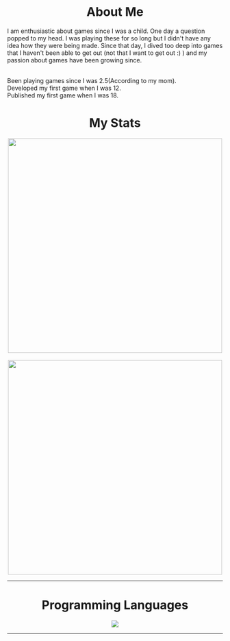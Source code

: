<h1 align="center">About Me</h1>
<p>
I am enthusiastic about games since I was a child. One day a question popped to my head. I was playing these for so long but I didn't have any idea how they were being made. Since that day, I dived too deep into games that I haven't been able to get out (not that I want to get out :) ) and my passion about games have been growing since. <br><br>


Been playing games since I was 2.5(According to my mom).<br>
Developed my first game when I was 12.<br>
Published my first game when I was 18.<br>

</p>

<h1 align="center">My Stats</h1>
<p align="center">
<a href="https://github.com/hasanemircanmetin">
<a href="https://github.com/hasanemircanmetin?tab=repositories">
<a href="https://github.com/hasanemircanmetin"><img align=center src="https://github-readme-stats.vercel.app/api?username=hasanemircanmetin&show_icons=true&theme=tokyonight&count_private=true" width=500></a> <br><br>
<a href="https://github.com/hasanemircanmetin"><img align=center src="https://github-readme-streak-stats.herokuapp.com/?user=hasanemircanmetin&theme=tokyonight" width=500></a>
</p>
  
<hr>
<h1 align='center'>Programming Languages</h1>
<p align="center"> 
<a href="https://github.com/hasanemircanmetin"><img align=center src="https://github-readme-stats.vercel.app/api/top-langs/?username=hasanemircanmetin&layout=compact&exclude_repo=github-readme-stats,anuraghazra.github.io&theme=tokyonight"></a>  
</p>
<hr>


